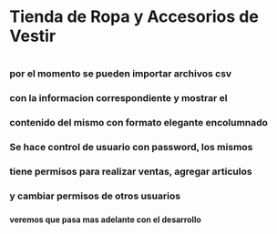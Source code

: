 # Tienda de Ropa y Accesorios de Vestir
# 
### por  el  momento  se  pueden  importar archivos  csv
### con la  informacion  correspondiente  y  mostrar  el
### contenido del mismo con formato elegante encolumnado
###
### Se hace control de usuario con password, los mismos
### tiene permisos para realizar ventas, agregar articulos
### y cambiar permisos de otros usuarios
###
#### veremos que pasa mas adelante con el desarrollo
